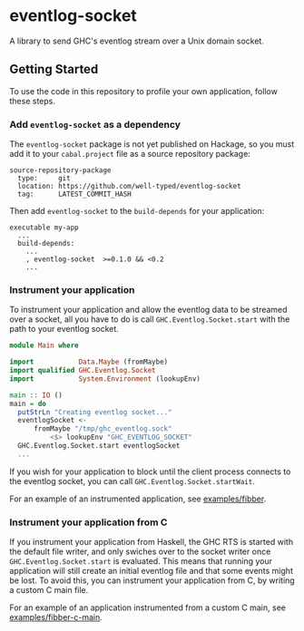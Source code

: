 # eventlog-socket

A library to send GHC's eventlog stream over a Unix domain socket.

## Getting Started


To use the code in this repository to profile your own application, follow these steps.

### Add `eventlog-socket` as a dependency

The `eventlog-socket` package is not yet published on Hackage, so you must add it to your `cabal.project` file as a source repository package:

```cabal
source-repository-package
  type:     git
  location: https://github.com/well-typed/eventlog-socket
  tag:      LATEST_COMMIT_HASH
```

Then add `eventlog-socket` to the `build-depends` for your application:

```cabal
executable my-app
  ...
  build-depends:
    ...
    , eventlog-socket  >=0.1.0 && <0.2
    ...
```

### Instrument your application

To instrument your application and allow the eventlog data to be streamed over a socket, all you have to do is call `GHC.Eventlog.Socket.start` with the path to your eventlog socket.

```haskell
module Main where

import           Data.Maybe (fromMaybe)
import qualified GHC.Eventlog.Socket
import           System.Environment (lookupEnv)

main :: IO ()
main = do
  putStrLn "Creating eventlog socket..."
  eventlogSocket <-
      fromMaybe "/tmp/ghc_eventlog.sock"
          <$> lookupEnv "GHC_EVENTLOG_SOCKET"
  GHC.Eventlog.Socket.start eventlogSocket
  ...
```

If you wish for your application to block until the client process connects to the eventlog socket, you can call `GHC.Eventlog.Socket.startWait`.

For an example of an instrumented application, see [examples/fibber](examples/fibber/).

### Instrument your application from C

If you instrument your application from Haskell, the GHC RTS is started with the default file writer, and only swiches over to the socket writer once `GHC.Eventlog.Socket.start` is evaluated. This means that running your application will still create an initial eventlog file and that some events might be lost. To avoid this, you can instrument your application from C, by writing a custom C main file.

For an example of an application instrumented from a custom C main, see [examples/fibber-c-main](examples/fibber-c-main/).
